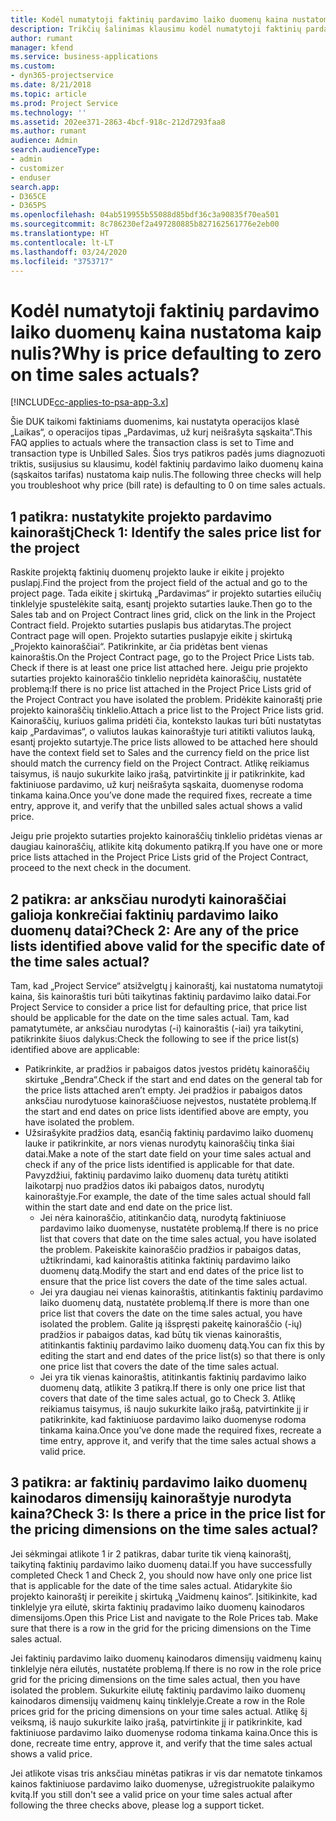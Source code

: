 ```yaml
---
title: Kodėl numatytoji faktinių pardavimo laiko duomenų kaina nustatoma kaip nulis?
description: Trikčių šalinimas klausimu kodėl numatytoji faktinių pardavimo laiko duomenų kaina nustatoma kaip 0.
author: rumant
manager: kfend
ms.service: business-applications
ms.custom:
- dyn365-projectservice
ms.date: 8/21/2018
ms.topic: article
ms.prod: Project Service
ms.technology: ''
ms.assetid: 202ee371-2863-4bcf-918c-212d7293faa8
ms.author: rumant
audience: Admin
search.audienceType:
- admin
- customizer
- enduser
search.app:
- D365CE
- D365PS
ms.openlocfilehash: 04ab519955b55088d85bdf36c3a90835f70ea501
ms.sourcegitcommit: 8c786230ef2a497280885b827162561776e2eb00
ms.translationtype: HT
ms.contentlocale: lt-LT
ms.lasthandoff: 03/24/2020
ms.locfileid: "3753717"
---
```

# <a name="why-is-price-defaulting-to-zero-on-time-sales-actuals"></a><span data-ttu-id="417b3-103">Kodėl numatytoji faktinių pardavimo laiko duomenų kaina nustatoma kaip nulis?</span><span class="sxs-lookup"><span data-stu-id="417b3-103">Why is price defaulting to zero on time sales actuals?</span></span>

[!INCLUDE[cc-applies-to-psa-app-3.x](../includes/cc-applies-to-psa-app-3x.md)]

<span data-ttu-id="417b3-104">Šie DUK taikomi faktiniams duomenims, kai nustatyta operacijos klasė „Laikas“, o operacijos tipas „Pardavimas, už kurį neišrašyta sąskaita“.</span><span class="sxs-lookup"><span data-stu-id="417b3-104">This FAQ applies to actuals where the transaction class is set to Time and transaction type is Unbilled Sales.</span></span> <span data-ttu-id="417b3-105">Šios trys patikros padės jums diagnozuoti triktis, susijusius su klausimu, kodėl faktinių pardavimo laiko duomenų kaina (sąskaitos tarifas) nustatoma kaip nulis.</span><span class="sxs-lookup"><span data-stu-id="417b3-105">The following three checks will help you troubleshoot why price (bill rate) is defaulting to 0 on time sales actuals.</span></span>

## <a name="check-1-identify-the-sales-price-list-for-the-project"></a><span data-ttu-id="417b3-106">1 patikra: nustatykite projekto pardavimo kainoraštį</span><span class="sxs-lookup"><span data-stu-id="417b3-106">Check 1: Identify the sales price list for the project</span></span>

<span data-ttu-id="417b3-107">Raskite projektą faktinių duomenų projekto lauke ir eikite į projekto puslapį.</span><span class="sxs-lookup"><span data-stu-id="417b3-107">Find the project from the project field of the actual and go to the project page.</span></span> <span data-ttu-id="417b3-108">Tada eikite į skirtuką „Pardavimas“ ir projekto sutarties eilučių tinklelyje spustelėkite saitą, esantį projekto sutarties lauke.</span><span class="sxs-lookup"><span data-stu-id="417b3-108">Then go to the Sales tab and on Project Contract lines grid, click on the link in the Project Contract field.</span></span> <span data-ttu-id="417b3-109">Projekto sutarties puslapis bus atidarytas.</span><span class="sxs-lookup"><span data-stu-id="417b3-109">The project Contract page will open.</span></span> <span data-ttu-id="417b3-110">Projekto sutarties puslapyje eikite į skirtuką „Projekto kainoraščiai“. Patikrinkite, ar čia pridėtas bent vienas kainoraštis.</span><span class="sxs-lookup"><span data-stu-id="417b3-110">On the Project Contract page, go to the Project Price Lists tab. Check if there is at least one price list attached here.</span></span> <span data-ttu-id="417b3-111">Jeigu prie projekto sutarties projekto kainoraščio tinklelio nepridėta kainoraščių, nustatėte problemą:</span><span class="sxs-lookup"><span data-stu-id="417b3-111">If there is no price list attached in the Project Price Lists grid of the Project Contract you have isolated the problem.</span></span> <span data-ttu-id="417b3-112">Pridėkite kainoraštį prie projekto kainoraščių tinklelio.</span><span class="sxs-lookup"><span data-stu-id="417b3-112">Attach a price list to the Project Price lists grid.</span></span> <span data-ttu-id="417b3-113">Kainoraščių, kuriuos galima pridėti čia, konteksto laukas turi būti nustatytas kaip „Pardavimas“, o valiutos laukas kainoraštyje turi atitikti valiutos lauką, esantį projekto sutartyje.</span><span class="sxs-lookup"><span data-stu-id="417b3-113">The price lists allowed to be attached here should have the context field set to Sales and the currency field on the price list should match the currency field on the Project Contract.</span></span> <span data-ttu-id="417b3-114">Atlikę reikiamus taisymus, iš naujo sukurkite laiko įrašą, patvirtinkite jį ir patikrinkite, kad faktiniuose pardavimo, už kurį neišrašyta sąskaita, duomenyse rodoma tinkama kaina.</span><span class="sxs-lookup"><span data-stu-id="417b3-114">Once you’ve done made the required fixes, recreate a time entry, approve it, and verify that the unbilled sales actual shows a valid price.</span></span> 

<span data-ttu-id="417b3-115">Jeigu prie projekto sutarties projekto kainoraščių tinklelio pridėtas vienas ar daugiau kainoraščių, atlikite kitą dokumento patikrą.</span><span class="sxs-lookup"><span data-stu-id="417b3-115">If you have one or more price lists attached in the Project Price Lists grid of the Project Contract, proceed to the next check in the document.</span></span>

## <a name="check-2-are-any-of-the-price-lists-identified-above-valid-for-the-specific-date-of-the-time-sales-actual"></a><span data-ttu-id="417b3-116">2 patikra: ar anksčiau nurodyti kainoraščiai galioja konkrečiai faktinių pardavimo laiko duomenų datai?</span><span class="sxs-lookup"><span data-stu-id="417b3-116">Check 2: Are any of the price lists identified above valid for the specific date of the time sales actual?</span></span>

<span data-ttu-id="417b3-117">Tam, kad „Project Service“ atsižvelgtų į kainoraštį, kai nustatoma numatytoji kaina, šis kainoraštis turi būti taikytinas faktinių pardavimo laiko datai.</span><span class="sxs-lookup"><span data-stu-id="417b3-117">For Project Service to consider a price list for defaulting price, that price list should be applicable for the date on the time sales actual.</span></span> <span data-ttu-id="417b3-118">Tam, kad pamatytumėte, ar anksčiau nurodytas (-i) kainoraštis (-iai) yra taikytini, patikrinkite šiuos dalykus:</span><span class="sxs-lookup"><span data-stu-id="417b3-118">Check the following to see if the price list(s) identified above are applicable:</span></span>
- <span data-ttu-id="417b3-119">Patikrinkite, ar pradžios ir pabaigos datos įvestos pridėtų kainoraščių skirtuke „Bendra“.</span><span class="sxs-lookup"><span data-stu-id="417b3-119">Check if the start and end dates on the general tab for the price lists attached aren’t empty.</span></span> <span data-ttu-id="417b3-120">Jei pradžios ir pabaigos datos anksčiau nurodytuose kainoraščiuose neįvestos, nustatėte problemą.</span><span class="sxs-lookup"><span data-stu-id="417b3-120">If the start and end dates on price lists identified above are empty, you have isolated the problem.</span></span> 
- <span data-ttu-id="417b3-121">Užsirašykite pradžios datą, esančią faktinių pardavimo laiko duomenų lauke ir patikrinkite, ar nors vienas nurodytų kainoraščių tinka šiai datai.</span><span class="sxs-lookup"><span data-stu-id="417b3-121">Make a note of the start date field on your time sales actual and check if any of the price lists identified is applicable for that date.</span></span> <span data-ttu-id="417b3-122">Pavyzdžiui, faktinių pardavimo laiko duomenų data turėtų atitikti laikotarpį nuo pradžios datos iki pabaigos datos, nurodytų kainoraštyje.</span><span class="sxs-lookup"><span data-stu-id="417b3-122">For example, the date of the time sales actual should fall within the start date and end date on the price list.</span></span> 
    - <span data-ttu-id="417b3-123">Jei nėra kainoraščio, atitinkančio datą, nurodytą faktiniuose pardavimo laiko duomenyse, nustatėte problemą.</span><span class="sxs-lookup"><span data-stu-id="417b3-123">If there is no price list that covers that date on the time sales actual, you have isolated the problem.</span></span> <span data-ttu-id="417b3-124">Pakeiskite kainoraščio pradžios ir pabaigos datas, užtikrindami, kad kainoraštis atitinka faktinių pardavimo laiko duomenų datą.</span><span class="sxs-lookup"><span data-stu-id="417b3-124">Modify the start and end dates of the price list to ensure that the price list covers the date of the time sales actual.</span></span> 
    - <span data-ttu-id="417b3-125">Jei yra daugiau nei vienas kainoraštis, atitinkantis faktinių pardavimo laiko duomenų datą, nustatėte problemą.</span><span class="sxs-lookup"><span data-stu-id="417b3-125">If there is more than one price list that covers the date on the time sales actual, you have isolated the problem.</span></span> <span data-ttu-id="417b3-126">Galite ją išspręsti pakeitę kainoraščio (-ių) pradžios ir pabaigos datas, kad būtų tik vienas kainoraštis, atitinkantis faktinių pardavimo laiko duomenų datą.</span><span class="sxs-lookup"><span data-stu-id="417b3-126">You can fix this by editing the start and end dates of the price list(s) so that there is only one price list that covers the date of the time sales actual.</span></span> 
    - <span data-ttu-id="417b3-127">Jei yra tik vienas kainoraštis, atitinkantis faktinių pardavimo laiko duomenų datą, atlikite 3 patikrą.</span><span class="sxs-lookup"><span data-stu-id="417b3-127">If there is only one price list that covers that date of the time sales actual, go to Check 3.</span></span>
<span data-ttu-id="417b3-128">Atlikę reikiamus taisymus, iš naujo sukurkite laiko įrašą, patvirtinkite jį ir patikrinkite, kad faktiniuose pardavimo laiko duomenyse rodoma tinkama kaina.</span><span class="sxs-lookup"><span data-stu-id="417b3-128">Once you’ve done made the required fixes, recreate a time entry, approve it, and verify that the time sales actual shows a valid price.</span></span>

## <a name="check-3-is-there-a-price-in-the-price-list-for-the-pricing-dimensions-on-the-time-sales-actual"></a><span data-ttu-id="417b3-129">3 patikra: ar faktinių pardavimo laiko duomenų kainodaros dimensijų kainoraštyje nurodyta kaina?</span><span class="sxs-lookup"><span data-stu-id="417b3-129">Check 3: Is there a price in the price list for the pricing dimensions on the time sales actual?</span></span>

<span data-ttu-id="417b3-130">Jei sėkmingai atlikote 1 ir 2 patikras, dabar turite tik vieną kainoraštį, taikytiną faktinių pardavimo laiko duomenų datai.</span><span class="sxs-lookup"><span data-stu-id="417b3-130">If you have successfully completed Check 1 and Check 2, you should now have only one price list that is applicable for the date of the time sales actual.</span></span> <span data-ttu-id="417b3-131">Atidarykite šio projekto kainoraštį ir pereikite į skirtuką „Vaidmenų kainos“. Įsitikinkite, kad tinklelyje yra eilutė, skirta faktinių pradavimo laiko duomenų kainodaros dimensijoms.</span><span class="sxs-lookup"><span data-stu-id="417b3-131">Open this Price List and navigate to the Role Prices tab. Make sure that there is a row in the grid for the pricing dimensions on the Time sales actual.</span></span>

<span data-ttu-id="417b3-132">Jei faktinių pardavimo laiko duomenų kainodaros dimensijų vaidmenų kainų tinklelyje nėra eilutės, nustatėte problemą.</span><span class="sxs-lookup"><span data-stu-id="417b3-132">If there is no row in the role price grid for the pricing dimensions on the time sales actual, then you have isolated the problem.</span></span> <span data-ttu-id="417b3-133">Sukurkite eilutę faktinių pardavimo laiko duomenų kainodaros dimensijų vaidmenų kainų tinklelyje.</span><span class="sxs-lookup"><span data-stu-id="417b3-133">Create a row in the Role prices grid for the pricing dimensions on your time sales actual.</span></span> <span data-ttu-id="417b3-134">Atlikę šį veiksmą, iš naujo sukurkite laiko įrašą, patvirtinkite jį ir patikrinkite, kad faktiniuose pardavimo laiko duomenyse rodoma tinkama kaina.</span><span class="sxs-lookup"><span data-stu-id="417b3-134">Once this is done, recreate time entry, approve it, and verify that the time sales actual shows a valid price.</span></span>

<span data-ttu-id="417b3-135">Jei atlikote visas tris anksčiau minėtas patikras ir vis dar nematote tinkamos kainos faktiniuose pardavimo laiko duomenyse, užregistruokite palaikymo kvitą.</span><span class="sxs-lookup"><span data-stu-id="417b3-135">If you still don't see a valid price on your time sales actual after following the three checks above, please log a support ticket.</span></span> 

